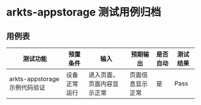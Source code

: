 # arkts-appstorage 测试用例归档

## 用例表

| 测试功能            | 预置条件       | 输入                                    | 预期输出     | 是否自动 | 测试结果 |
| ------------------- | -------------- |---------------------------------------|----------| :------- | -------- |
| arkts-appstorage示例代码验证 | 设备正常运行   | 进入页面，页面内容显示正常                   | 页面信息显示正常 | 是       | Pass     |